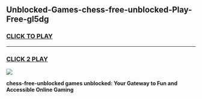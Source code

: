 
## Unblocked-Games-chess-free-unblocked-Play-Free-gl5dg
<h3>
<a href="https://premium76.site?title=chess-free-unblocked&ref=18A1">CLICK TO PLAY</a></h3>
<hr>

<h3>
<a href="https://premium76.site?title=chess-free-unblocked&ref=18A1">CLICK 2 PLAY</a>
  
</h3>

<a href="https://premium76.site?title=chess-free-unblocked&ref=18A1"><img src="https://clearcache.store/games.png"></a>


**chess-free-unblocked games unblocked: Your Gateway to Fun and Accessible Online Gaming**
